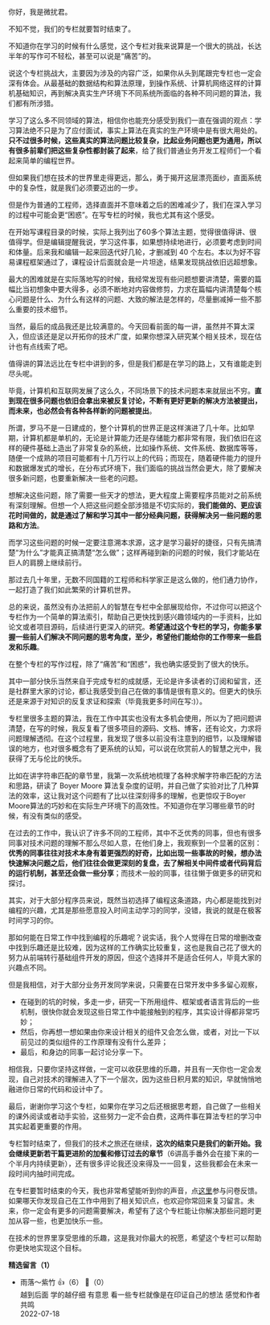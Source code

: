 你好，我是微扰君。

不知不觉，我们的专栏就要暂时结束了。

不知道你在学习的时候有什么感觉，这个专栏对我来说算是一个很大的挑战，长达半年的写作可不轻松，甚至可以说是“痛苦”的。

说这个专栏挑战大，主要因为涉及的内容广泛，如果你从头到尾跟完专栏也一定会深有体会。从最基础的数据结构和算法原理，到操作系统、计算机网络这样的计算机基础知识，再到解决真实生产环境下不同系统所面临的各种不同问题的算法，我们都有所涉猎。

学习了这么多不同领域的算法，相信你也能充分感受到我们一直在强调的观点：学习算法绝不只是为了应付面试，事实上算法在真实的生产环境中是有很大用处的。**只不过很多时候，这些真实的算法问题比较复杂，比起业务问题也更为通用，所以有很多前辈们把这些复杂性都封装了起来**，给了我们普通业务开发工程师们一个看起来简单的编程世界。

但如果我们想在技术的世界里走得更远，那么，勇于揭开这层漂亮面纱，直面系统中的复杂性，就是我们必须要迈出的一步。

但是作为普通的工程师，选择直面并不意味着之后的困难减少了，我们在深入学习的过程中可能会更“困惑”。在写专栏的时候，我也尤其有这个感受。

在开始写课程目录的时候，实际上我列出了60多个算法主题，觉得很值得讲、很值得学。但是编辑提醒我说，学习这件事，如果想持续地进行，必须要考虑到时间和体量。后来我和编辑一起来回迭代好几轮，才删减到 40 个左右。本以为好不容易课程框架通过了，课程设计后面就会是一片坦途，结果发现挑战依旧远超想象。

最大的困难就是在实际落地写的时候，我经常发现有些问题想要讲清楚，需要的篇幅比当初想象中要大得多，必须不断地对内容做修剪，力求在篇幅内讲清楚每个核心问题是什么、为什么有这样的问题、大致的解法是怎样的，尽量删减掉一些不那么重要的技术细节。

当然，最后的成品我还是比较满意的。今天回看前面的每一讲，虽然并不算太深入，但应该还是足以开拓你的技术广度，如果你想深入研究某个相关技术，现在估计也有点线索了吧。

值得讲的算法远比在专栏中讲到的多，但是我们都是在学习的路上，又有谁能走到尽头呢。

毕竟，计算机和互联网发展了这么久，不同场景下的技术问题本来就层出不穷。**直到现在很多问题也依旧会拿出来被反复讨论，不断有更好更新的解决方法被提出，而未来，也必然会有各种各样新的问题被提出**。

所谓，罗马不是一日建成的，整个计算机的世界正是这样演进了几十年。比如早期，计算机都是单机的，无论是计算能力还是存储能力都非常有限，我们依旧在这样的硬件基础上造出了非常复杂的系统，比如操作系统、文件系统、数据库等等，随便一个成熟的项目可能都有十几万行以上的代码；而现在，随着硬件能力的提升和数据爆发式的增长，在分布式环境下，我们面临的挑战当然会更大，除了要解决很多新问题，也要重新解决一些老的问题。

想解决这些问题，除了需要一些天才的想法，更大程度上需要程序员能对之前系统有深刻理解。但想一个人把这些问题全部涉猎是不切实际的，**我们能做的、更应该花时间做的，就是通过了解和学习其中一部分经典问题，获得解决另一些问题的思路和方法**。

而学习这些问题的时候一定要注意溯本求源，这才是学习最好的捷径，只有先搞清楚“为什么”才能真正搞清楚“怎么做”；这样再碰到新的问题的时候，我们才能站在巨人的肩膀上继续前行。

那过去几十年里，无数不同国籍的工程师和科学家正是这么做的，他们通力协作，一起打造了我们如此繁荣的计算机世界。

总的来说，虽然没有办法把前人的智慧在专栏中全部展现给你，不过你可以把这个专栏作为一个简单的算法索引，帮助自己更快找到感兴趣领域内的一手资料，比如论文或者项目源码，后续进行更深入的研究。**希望通过这个专栏的学习，你能多掌握一些前人们解决不同问题的思考角度，至少，希望他们能给你的工作带来一些启发和乐趣**。

在整个专栏的写作过程，除了“痛苦”和“困惑”，我也确实感受到了很大的快乐。

其中一部分快乐当然来自于完成专栏的成就感，无论是许多读者的订阅和留言，还是社群里大家的讨论，都让我感受到自己在做的事情是很有意义的。但更大的快乐还是来源于对知识的反复求证和探索（毕竟我更多时间在写:)）。

专栏里很多主题的算法，我在工作中其实也没有太多机会使用，所以为了把问题讲清楚，在写的时候，我反复看了很多项目的源码、文档、博客，还有论文，力求将问题理解透彻。在这个过程里，我发现了很多以前没有注意到的细节，以及理解错误的地方，也对很多概念有了更系统的认知，可以说在欣赏前人的智慧之光中，我获得了无与伦比的快乐。

比如在讲字符串匹配的章节里，我第一次系统地梳理了各种求解字符串匹配的方法和思路，研读了 Boyer Moore 算法复杂度的证明，并自己做了实验对比了几种算法的效率，这让我对这个问题有了比以往深刻得多的理解，也更惊叹于Boyer Moore算法的巧妙和在实际生产环境下的高效性。不知道你在学习哪些章节的时候，有没有类似的感受。

在过去的工作中，我认识了许多不同的工程师，其中不乏优秀的同事，但也有很多同事对技术问题的理解不那么尽如人意，在他们身上，我观察到一个显著的区别：**优秀的同事往往对技术本身有着更强烈的好奇，比如出现一些事故的时候，想办法快速解决问题之后，他们往往会做更深刻的复盘，去了解相关中间件或者代码背后的运行机制，甚至还会做一些分享**；而技术一般的同事，往往懒于做更多的研究和探讨。

其实，对于大部分程序员来说，既然当初选择了编程这条道路，内心都是能找到对编程的兴趣，尤其是那些愿意投入时间主动学习的同学，没错，我说的就是在极客时间学习的你。

那如何能在日常工作中找到编程的乐趣呢？说实话，我个人觉得在日常的增删改查中找到乐趣还是比较难，因为这样的工作确实比较重复，这也是我自己花了很大的努力从前端转行基础组件开发的原因，但这个选择并不是适合任何人，毕竟大家的兴趣点不同。

但是我相信，对于大部分业务开发同学来说，只需要在日常开发中多多留心观察，

- 在碰到的坑的时候，多走一步，研究一下所用组件、框架或者语言背后的一些机制，很快你就会发现这些日常工作中能接触到的程序，其实设计得都非常巧妙；
- 然后，你再想一想如果由你来设计相关的组件又会怎么做，或者，对比一下以前见过的类似组件的工作原理有没有什么差异；
- 最后，和身边的同事一起讨论分享一下。

相信我，只要你坚持这样做，一定可以收获思维的乐趣，并且有一天你也一定会发现，自己对技术的理解进入了下一个层次，因为这些日积月累的知识，早就悄悄地融进你日常的代码和设计中了。

最后，谢谢你学习这个专栏，如果你在学习之后还根据思考题，自己做了一些相关的课外阅读或者动手实验，这些努力一定不会白费，这两件事在算法专栏的学习中其实起着更重要的作用。

专栏暂时结束了，但我们的技术之旅还在继续，**这次的结束只是我们的新开始。我会继续更新若干篇更进阶的加餐和修订过去的章节**（6讲高手番外会在接下来的一个半月内持续更新），还有很多评论我还没来得及一一回复，这些我都会在未来一段时间内抽时间完成。

在专栏要暂时结束的今天，我也非常希望能听到你的声音，点[这里](https://jinshuju.net/f/HzWMHi)参与问卷反馈。如果哪天你发现自己在工作中用到了相关知识点，也欢迎你常回来复习留言。未来，你一定会有更多的问题需要解决，希望有了这个专栏能让你解决那些问题时更加从容一些，也更加快乐一些。

在技术的世界里享受思维的乐趣，这是我对你最大的祝愿，希望这个专栏可以帮助你更快地实现这个目标。
<div><strong>精选留言（1）</strong></div><ul>
<li><span>雨落～紫竹</span> 👍（6） 💬（0）<div>越到后面 学的越仔细 有意思 看一些专栏就像是在印证自己的想法 感觉和作者共鸣</div>2022-07-18</li><br/>
</ul>